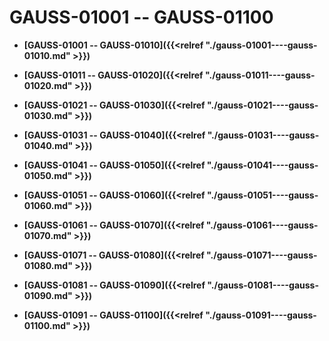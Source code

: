 # GAUSS-01001 -- GAUSS-01100

-   **[GAUSS-01001 -- GAUSS-01010]({{<relref "./gauss-01001----gauss-01010.md" >}})**  

-   **[GAUSS-01011 -- GAUSS-01020]({{<relref "./gauss-01011----gauss-01020.md" >}})**  

-   **[GAUSS-01021 -- GAUSS-01030]({{<relref "./gauss-01021----gauss-01030.md" >}})**  

-   **[GAUSS-01031 -- GAUSS-01040]({{<relref "./gauss-01031----gauss-01040.md" >}})**  

-   **[GAUSS-01041 -- GAUSS-01050]({{<relref "./gauss-01041----gauss-01050.md" >}})**  

-   **[GAUSS-01051 -- GAUSS-01060]({{<relref "./gauss-01051----gauss-01060.md" >}})**  

-   **[GAUSS-01061 -- GAUSS-01070]({{<relref "./gauss-01061----gauss-01070.md" >}})**  

-   **[GAUSS-01071 -- GAUSS-01080]({{<relref "./gauss-01071----gauss-01080.md" >}})**  

-   **[GAUSS-01081 -- GAUSS-01090]({{<relref "./gauss-01081----gauss-01090.md" >}})**  

-   **[GAUSS-01091 -- GAUSS-01100]({{<relref "./gauss-01091----gauss-01100.md" >}})**  



